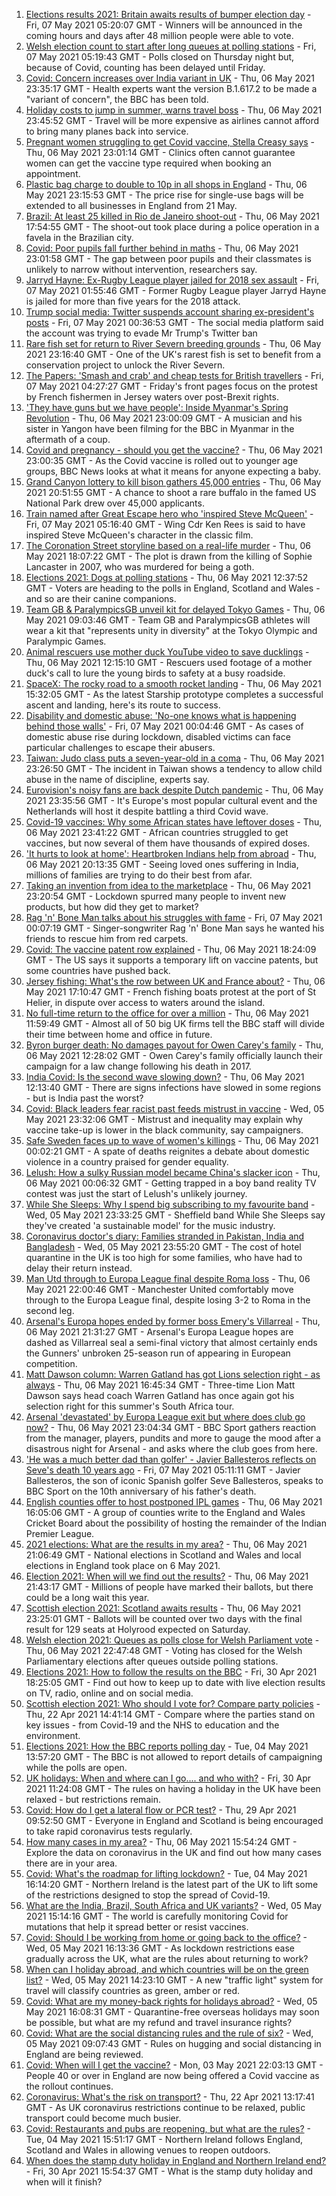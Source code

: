 1. [Elections results 2021: Britain awaits results of bumper election day](https://www.bbc.co.uk/news/uk-politics-57011184) - Fri, 07 May 2021 05:20:07 GMT - Winners will be announced in the coming hours and days after 48 million people were able to vote.
2. [Welsh election count to start after long queues at polling stations](https://www.bbc.co.uk/news/uk-wales-politics-57009547) - Fri, 07 May 2021 05:19:43 GMT - Polls closed on Thursday night but, because of Covid, counting has been delayed until Friday.
3. [Covid: Concern increases over India variant in UK](https://www.bbc.co.uk/news/health-57016110) - Thu, 06 May 2021 23:35:17 GMT - Health experts want the version B.1.617.2 to be made a "variant of concern", the BBC has been told.
4. [Holiday costs to jump in summer, warns travel boss](https://www.bbc.co.uk/news/business-57016968) - Thu, 06 May 2021 23:45:52 GMT - Travel will be more expensive as airlines cannot afford to bring many planes back into service.
5. [Pregnant women struggling to get Covid vaccine, Stella Creasy says](https://www.bbc.co.uk/news/uk-57007249) - Thu, 06 May 2021 23:01:14 GMT - Clinics often cannot guarantee women can get the vaccine type required when booking an appointment.
6. [Plastic bag charge to double to 10p in all shops in England](https://www.bbc.co.uk/news/business-57014762) - Thu, 06 May 2021 23:15:53 GMT - The price rise for single-use bags will be extended to all businesses in England from 21 May.
7. [Brazil: At least 25 killed in Rio de Janeiro shoot-out](https://www.bbc.co.uk/news/world-latin-america-57013206) - Thu, 06 May 2021 17:54:55 GMT - The shoot-out took place during a police operation in a favela in the Brazilian city.
8. [Covid: Poor pupils fall further behind in maths](https://www.bbc.co.uk/news/education-56996245) - Thu, 06 May 2021 23:01:58 GMT - The gap between poor pupils and their classmates is unlikely to narrow without intervention, researchers say.
9. [Jarryd Hayne: Ex-Rugby League player jailed for 2018 sex assault](https://www.bbc.co.uk/news/world-australia-57007736) - Fri, 07 May 2021 01:55:46 GMT - Former Rugby League player Jarryd Hayne is jailed for more than five years for the 2018 attack.
10. [Trump social media: Twitter suspends account sharing ex-president's posts](https://www.bbc.co.uk/news/technology-57018148) - Fri, 07 May 2021 00:36:53 GMT - The social media platform said the account was trying to evade Mr Trump's Twitter ban
11. [Rare fish set for return to River Severn breeding grounds](https://www.bbc.co.uk/news/science-environment-57016998) - Thu, 06 May 2021 23:16:40 GMT - One of the UK's rarest fish is set to benefit from a conservation project to unlock the River Severn.
12. [The Papers: 'Smash and crab' and cheap tests for British travellers](https://www.bbc.co.uk/news/blogs-the-papers-57017308) - Fri, 07 May 2021 04:27:27 GMT - Friday's front pages focus on the protest by French fishermen in Jersey waters over post-Brexit rights.
13. ['They have guns but we have people': Inside Myanmar's Spring Revolution](https://www.bbc.co.uk/news/world-asia-57016528) - Thu, 06 May 2021 23:00:09 GMT - A musician and his sister in Yangon have been filming for the BBC in Myanmar in the aftermath of a coup.
14. [Covid and pregnancy - should you get the vaccine?](https://www.bbc.co.uk/news/health-57013743) - Thu, 06 May 2021 23:00:35 GMT - As the Covid vaccine is rolled out to younger age groups, BBC News looks at what it means for anyone expecting a baby.
15. [Grand Canyon lottery to kill bison gathers 45,000 entries](https://www.bbc.co.uk/news/world-us-canada-57017028) - Thu, 06 May 2021 20:51:55 GMT - A chance to shoot a rare buffalo in the famed US National Park drew over 45,000 applicants.
16. [Train named after Great Escape hero who 'inspired Steve McQueen'](https://www.bbc.co.uk/news/uk-wales-57009548) - Fri, 07 May 2021 05:16:40 GMT - Wing Cdr Ken Rees is said to have inspired Steve McQueen's character in the classic film.
17. [The Coronation Street storyline based on a real-life murder](https://www.bbc.co.uk/news/entertainment-arts-57014460) - Thu, 06 May 2021 18:07:22 GMT - The plot is drawn from the killing of Sophie Lancaster in 2007, who was murdered for being a goth.
18. [Elections 2021: Dogs at polling stations](https://www.bbc.co.uk/news/in-pictures-57007806) - Thu, 06 May 2021 12:37:52 GMT - Voters are heading to the polls in England, Scotland and Wales - and so are their canine companions.
19. [Team GB & ParalympicsGB unveil kit for delayed Tokyo Games](https://www.bbc.co.uk/sport/56993150) - Thu, 06 May 2021 09:03:46 GMT - Team GB and ParalympicsGB athletes will wear a kit that "represents unity in diversity" at the Tokyo Olympic and Paralympic Games.
20. [Animal rescuers use mother duck YouTube video to save ducklings](https://www.bbc.co.uk/news/uk-england-leeds-57009807) - Thu, 06 May 2021 12:15:10 GMT - Rescuers used footage of a mother duck's call to lure the young birds to safety at a busy roadside.
21. [SpaceX: The rocky road to a smooth rocket landing](https://www.bbc.co.uk/news/science-environment-57007136) - Thu, 06 May 2021 15:32:05 GMT - As the latest Starship prototype completes a successful ascent and landing, here's its route to success.
22. [Disability and domestic abuse: 'No-one knows what is happening behind those walls'](https://www.bbc.co.uk/news/disability-56197682) - Fri, 07 May 2021 00:04:46 GMT - As cases of domestic abuse rise during lockdown, disabled victims can face particular challenges to escape their abusers.
23. [Taiwan: Judo class puts a seven-year-old in a coma](https://www.bbc.co.uk/news/world-asia-56967974) - Thu, 06 May 2021 23:26:50 GMT - The incident in Taiwan shows a tendency to allow child abuse in the name of discipline, experts say.
24. [Eurovision's noisy fans are back despite Dutch pandemic](https://www.bbc.co.uk/news/world-europe-57008359) - Thu, 06 May 2021 23:35:56 GMT - It's Europe's most popular cultural event and the Netherlands will host it despite battling a third Covid wave.
25. [Covid-19 vaccines: Why some African states have leftover doses](https://www.bbc.co.uk/news/56940657) - Thu, 06 May 2021 23:41:22 GMT - African countries struggled to get vaccines, but now several of them have thousands of expired doses.
26. ['It hurts to look at home': Heartbroken Indians help from abroad](https://www.bbc.co.uk/news/world-us-canada-56989131) - Thu, 06 May 2021 20:13:35 GMT - Seeing loved ones suffering in India, millions of families are trying to do their best from afar.
27. [Taking an invention from idea to the marketplace](https://www.bbc.co.uk/news/business-56978157) - Thu, 06 May 2021 23:20:54 GMT - Lockdown spurred many people to invent new products, but how did they get to market?
28. [Rag 'n' Bone Man talks about his struggles with fame](https://www.bbc.co.uk/news/entertainment-arts-57007115) - Fri, 07 May 2021 00:07:19 GMT - Singer-songwriter Rag 'n' Bone Man says he wanted his friends to rescue him from red carpets.
29. [Covid: The vaccine patent row explained](https://www.bbc.co.uk/news/business-57016260) - Thu, 06 May 2021 18:24:09 GMT - The US says it supports a temporary lift on vaccine patents, but some countries have pushed back.
30. [Jersey fishing: What's the row between UK and France about?](https://www.bbc.co.uk/news/57001584) - Thu, 06 May 2021 17:10:47 GMT - French fishing boats protest at the port of St Helier, in dispute over access to waters around the island.
31. [No full-time return to the office for over a million](https://www.bbc.co.uk/news/business-56972207) - Thu, 06 May 2021 11:59:49 GMT - Almost all of 50 big UK firms tell the BBC staff will divide their time between home and office in future.
32. [Byron burger death: No damages payout for Owen Carey's family](https://www.bbc.co.uk/news/uk-57000802) - Thu, 06 May 2021 12:28:02 GMT - Owen Carey's family officially launch their campaign for a law change following his death in 2017.
33. [India Covid: Is the second wave slowing down?](https://www.bbc.co.uk/news/56987209) - Thu, 06 May 2021 12:13:40 GMT - There are signs infections have slowed in some regions - but is India past the worst?
34. [Covid: Black leaders fear racist past feeds mistrust in vaccine](https://www.bbc.co.uk/news/health-56813982) - Wed, 05 May 2021 23:32:06 GMT - Mistrust and inequality may explain why vaccine take-up is lower in the black community, say campaigners.
35. [Safe Sweden faces up to wave of women's killings](https://www.bbc.co.uk/news/world-europe-56977771) - Thu, 06 May 2021 00:02:21 GMT - A spate of deaths reignites a debate about domestic violence in a country praised for gender equality.
36. [Lelush: How a sulky Russian model became China's slacker icon](https://www.bbc.co.uk/news/world-asia-china-56967923) - Thu, 06 May 2021 00:06:32 GMT - Getting trapped in a boy band reality TV contest was just the start of Lelush's unlikely journey.
37. [While She Sleeps: Why I spend big subscribing to my favourite band](https://www.bbc.co.uk/news/newsbeat-56887239) - Wed, 05 May 2021 23:33:25 GMT - Sheffield band While She Sleeps say they've created 'a sustainable model' for the music industry.
38. [Coronavirus doctor's diary: Families stranded in Pakistan, India and Bangladesh](https://www.bbc.co.uk/news/health-56873813) - Wed, 05 May 2021 23:55:20 GMT - The cost of hotel quarantine in the UK is too high for some families, who have had to delay their return instead.
39. [Man Utd through to Europa League final despite Roma loss](https://www.bbc.co.uk/sport/football/57000593) - Thu, 06 May 2021 22:00:46 GMT - Manchester United comfortably move through to the Europa League final, despite losing 3-2 to Roma in the second leg.
40. [Arsenal's Europa hopes ended by former boss Emery's Villarreal](https://www.bbc.co.uk/sport/football/57000474) - Thu, 06 May 2021 21:31:27 GMT - Arsenal's Europa League hopes are dashed as Villarreal seal a semi-final victory that almost certainly ends the Gunners' unbroken 25-season run of appearing in European competition.
41. [Matt Dawson column: Warren Gatland has got Lions selection right - as always](https://www.bbc.co.uk/sport/rugby-union/57007554) - Thu, 06 May 2021 16:45:34 GMT - Three-time Lion Matt Dawson says head coach Warren Gatland has once again got his selection right for this summer's South Africa tour.
42. [Arsenal 'devastated' by Europa League exit but where does club go now?](https://www.bbc.co.uk/sport/football/57017649) - Thu, 06 May 2021 23:04:34 GMT - BBC Sport gathers reaction from the manager, players, pundits and more to gauge the mood after a disastrous night for Arsenal - and asks where the club goes from here.
43. ['He was a much better dad than golfer' - Javier Ballesteros reflects on Seve's death 10 years ago](https://www.bbc.co.uk/sport/golf/56884817) - Fri, 07 May 2021 05:11:11 GMT - Javier Ballesteros, the son of iconic Spanish golfer Seve Ballesteros, speaks to BBC Sport on the 10th anniversary of his father's death.
44. [English counties offer to host postponed IPL games](https://www.bbc.co.uk/sport/cricket/56971322) - Thu, 06 May 2021 16:05:06 GMT - A group of counties write to the England and Wales Cricket Board about the possibility of hosting the remainder of the Indian Premier League.
45. [2021 elections: What are the results in my area?](https://www.bbc.co.uk/news/56129210) - Thu, 06 May 2021 21:06:49 GMT - National elections in Scotland and Wales and local elections in England took place on 6 May 2021.
46. [Election 2021: When will we find out the results?](https://www.bbc.co.uk/news/uk-politics-56581106) - Thu, 06 May 2021 21:43:17 GMT - Millions of people have marked their ballots, but there could be a long wait this year.
47. [Scottish election 2021: Scotland awaits results](https://www.bbc.co.uk/news/uk-scotland-scotland-politics-57014885) - Thu, 06 May 2021 23:25:01 GMT - Ballots will be counted over two days with the final result for 129 seats at Holyrood expected on Saturday.
48. [Welsh election 2021: Queues as polls close for Welsh Parliament vote](https://www.bbc.co.uk/news/uk-wales-politics-56766948) - Thu, 06 May 2021 22:47:48 GMT - Voting has closed for the Welsh Parliamentary elections after queues outside polling stations.
49. [Elections 2021: How to follow the results on the BBC](https://www.bbc.co.uk/news/uk-politics-56930132) - Fri, 30 Apr 2021 18:25:05 GMT - Find out how to keep up to date with live election results on TV, radio, online and on social media.
50. [Scottish election 2021: Who should I vote for? Compare party policies](https://www.bbc.co.uk/news/uk-scotland-scotland-politics-56510773) - Thu, 22 Apr 2021 14:41:14 GMT - Compare where the parties stand on key issues - from Covid-19 and the NHS to education and the environment.
51. [Elections 2021: How the BBC reports polling day](https://www.bbc.co.uk/news/uk-politics-48124106) - Tue, 04 May 2021 13:57:20 GMT - The BBC is not allowed to report details of campaigning while the polls are open.
52. [UK holidays: When and where can I go.... and who with?](https://www.bbc.co.uk/news/explainers-52646738) - Fri, 30 Apr 2021 11:24:08 GMT - The rules on having a holiday in the UK have been relaxed - but restrictions remain.
53. [Covid: How do I get a lateral flow or PCR test?](https://www.bbc.co.uk/news/health-51943612) - Thu, 29 Apr 2021 09:52:50 GMT - Everyone in England and Scotland is being encouraged to take rapid coronavirus tests regularly.
54. [How many cases in my area?](https://www.bbc.co.uk/news/uk-51768274) - Thu, 06 May 2021 15:54:24 GMT - Explore the data on coronavirus in the UK and find out how many cases there are in your area.
55. [Covid: What's the roadmap for lifting lockdown?](https://www.bbc.co.uk/news/explainers-52530518) - Tue, 04 May 2021 16:14:20 GMT - Northern Ireland is the latest part of the UK to lift some of the restrictions designed to stop the spread of Covid-19.
56. [What are the India, Brazil, South Africa and UK variants?](https://www.bbc.co.uk/news/health-55659820) - Wed, 05 May 2021 15:14:16 GMT - The world is carefully monitoring Covid for mutations that help it spread better or resist vaccines.
57. [Covid: Should I be working from home or going back to the office?](https://www.bbc.co.uk/news/business-52567567) - Wed, 05 May 2021 16:13:36 GMT - As lockdown restrictions ease gradually across the UK, what are the rules about returning to work?
58. [When can I holiday abroad, and which countries will be on the green list?](https://www.bbc.co.uk/news/explainers-52544307) - Wed, 05 May 2021 14:23:10 GMT - A new "traffic light" system for travel will classify countries as green, amber or red.
59. [Covid: What are my money-back rights for holidays abroad?](https://www.bbc.co.uk/news/business-51615412) - Wed, 05 May 2021 16:08:31 GMT - Quarantine-free overseas holidays may soon be possible, but what are my refund and travel insurance rights?
60. [Covid: What are the social distancing rules and the rule of six?](https://www.bbc.co.uk/news/uk-51506729) - Wed, 05 May 2021 09:07:43 GMT - Rules on hugging and social distancing in England are being reviewed.
61. [Covid: When will I get the vaccine?](https://www.bbc.co.uk/news/health-55045639) - Mon, 03 May 2021 22:03:13 GMT - People 40 or over in England are now being offered a Covid vaccine as the rollout continues.
62. [Coronavirus: What's the risk on transport?](https://www.bbc.co.uk/news/health-51736185) - Thu, 22 Apr 2021 13:17:41 GMT - As UK coronavirus restrictions continue to be relaxed, public transport could become much busier.
63. [Covid: Restaurants and pubs are reopening, but what are the rules?](https://www.bbc.co.uk/news/business-52977388) - Tue, 04 May 2021 15:51:17 GMT - Northern Ireland follows England, Scotland and Wales in allowing venues to reopen outdoors.
64. [When does the stamp duty holiday in England and Northern Ireland end?](https://www.bbc.co.uk/news/business-53319433) - Fri, 30 Apr 2021 15:54:37 GMT - What is the stamp duty holiday and when will it finish?
